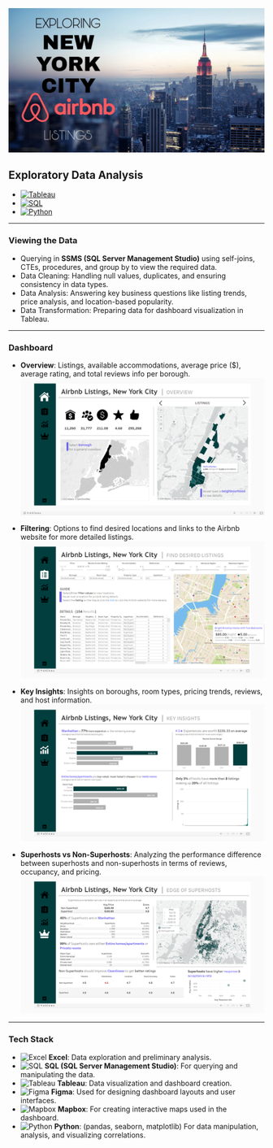 ![](screenshots/nyc_airbnb.jpg)
<br/>

## Exploratory Data Analysis

- [![Tableau](https://upload.wikimedia.org/wikipedia/commons/thumb/4/4b/Tableau_Logo.png/60px-Tableau_Logo.png)](https://public.tableau.com/app/profile/sujay.bahumik/viz/AirbnbListingsNewYorkCity/Home#1)
- [![SQL](https://upload.wikimedia.org/wikipedia/commons/8/87/Sql_data_base_with_logo.png)](https://github.com/s1dewalker/Airbnb-listings-NYC/blob/main/SQLQuery_Airbnb_NewYork.sql)
- [![Python](https://upload.wikimedia.org/wikipedia/commons/c/c3/Python-logo-notext.svg)](https://github.com/s1dewalker/Airbnb-listings-NYC/blob/main/Airbnb%20correlation.ipynb)

---

### Viewing the Data
- Querying in **SSMS (SQL Server Management Studio)** using self-joins, CTEs, procedures, and group by to view the required data.
- Data Cleaning: Handling null values, duplicates, and ensuring consistency in data types.
- Data Analysis: Answering key business questions like listing trends, price analysis, and location-based popularity.
- Data Transformation: Preparing data for dashboard visualization in Tableau.

---

### Dashboard
- **Overview**: Listings, available accommodations, average price ($), average rating, and total reviews info per borough.
  ![](screenshots/Screenshot1.png)

- **Filtering**: Options to find desired locations and links to the Airbnb website for more detailed listings.
  ![](screenshots/Screenshot2.png)

- **Key Insights**: Insights on boroughs, room types, pricing trends, reviews, and host information.
  ![](screenshots/Screenshot3.png)

- **Superhosts vs Non-Superhosts**: Analyzing the performance difference between superhosts and non-superhosts in terms of reviews, occupancy, and pricing.
  ![](screenshots/Screenshot4.png)

---

### Tech Stack

- ![Excel](https://upload.wikimedia.org/wikipedia/commons/thumb/7/73/Microsoft_Excel_2013-2019_logo.svg/40px-Microsoft_Excel_2013-2019_logo.svg.png) **Excel**: Data exploration and preliminary analysis.
- ![SQL](https://upload.wikimedia.org/wikipedia/commons/8/87/Sql_data_base_with_logo.png) **SQL (SQL Server Management Studio)**: For querying and manipulating the data.
- ![Tableau](https://upload.wikimedia.org/wikipedia/commons/thumb/4/4b/Tableau_Logo.png/60px-Tableau_Logo.png) **Tableau**: Data visualization and dashboard creation.
- ![Figma](https://upload.wikimedia.org/wikipedia/commons/thumb/3/33/Figma-logo.svg/40px-Figma-logo.svg.png) **Figma**: Used for designing dashboard layouts and user interfaces.
- ![Mapbox](https://upload.wikimedia.org/wikipedia/commons/thumb/e/e9/Mapbox_logo_2019.svg/40px-Mapbox_logo_2019.svg.png) **Mapbox**: For creating interactive maps used in the dashboard.
- ![Python](https://upload.wikimedia.org/wikipedia/commons/c/c3/Python-logo-notext.svg) **Python**: (pandas, seaborn, matplotlib) For data manipulation, analysis, and visualizing correlations.
